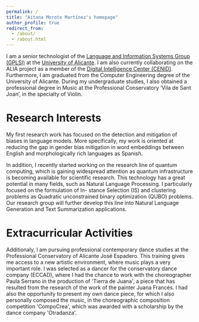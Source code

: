 ```yaml
---
permalink: /
title: "Aitana Morote Martínez's homepage"
author_profile: true
redirect_from: 
  - /about/
  - /about.html
---
```


I am a senior technologist of the [Language and Information Systems Group (GPLSI)](https://gplsi.dlsi.ua.es/en/home/) at the [University of Alicante](https://www.ua.es/). I am also currently collaborating on the ALIA project as a member of the [Digital Intelligence Center (CENID)](https://cenid.es/).
Furthermore, I am graduated from the Computer Engineering degree of the University of Alicante. During my undergraduate studies, I also obtained a professional degree in Music at the Professional Conservatory ‘Vila de Sant Joan’, in the specialty of Violin. 


Research Interests
======
My first research work has focused on the detection and mitigation of biases in language models. More specifically, my work is oriented at reducing the gap in gender bias mitigation in word embeddings between English and morphologically rich languages as Spanish.

In addition, I recently started working on the research line of quantum computing, which is gaining widespread attention as quantum infrastructure is becoming available for scientific research. This technology has a great potential in many fields, such as Natural Language Processing. I particularly focused on the formulation of In- stance Selection (IS) and clustering problems as Quadratic unconstrained binary optimization (QUBO) problems. Our research group will further develop this line into Natural Language Generation and Text Summarization applications.

Extracurricular Activities
======
Additionaly, I am pursuing professional contemporary dance studies at the Professional Conservatory of Alicante José Espadero. This training gives me access to a new artistic environment, where music plays a very important role. I was selected as a dancer for the conservatory dance company (ECCAD), where I had the chance to work with the choreographer Paula Serrano in the production of 'Tierra de Juana', a piece that has resulted from the research of the work of the painter Juana Francés. I had also the opportunity to present my own dance piece, for which I also personally composed the music, in the choreographic composition competition 'CompoCrea', which was awarded with a scholarship by the dance company 'Otradanza'.

